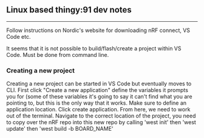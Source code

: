 ## Linux based thingy:91 dev notes
---

Follow instructions on Nordic's website for downloading nRF connect, VS Code etc.

It seems that it is not possible to build/flash/create a project within VS Code. Must be done from command line.

### Creating a new project

Creating a new project can be started in VS Code but eventually moves to CLI. First click "Create a new application" define the variables it prompts you for (some of these variables it's going to say it can't find what you are pointing to, but this is the only way that it works. Make sure to define an application location. Click create application. From here, we need to work out of the terminal. Navigate to the correct location of the project, you need to copy over the nRF repo into this new repo by calling 'west init' then 'west update' then 'west build -b BOARD_NAME'

